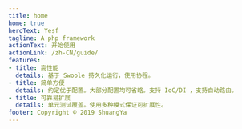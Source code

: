```yaml
---
title: home
home: true
heroText: Yesf
tagline: A php framework
actionText: 开始使用
actionLink: /zh-CN/guide/
features:
- title: 高性能
  details: 基于 Swoole 持久化运行，使用协程。
- title: 简单方便
  details: 约定优于配置。大部分配置均可省略。支持 IoC/DI ，支持自动路由。
- title: 可靠易扩展
  details: 单元测试覆盖。使用多种模式保证可扩展性。
footer: Copyright © 2019 ShuangYa
---
```

